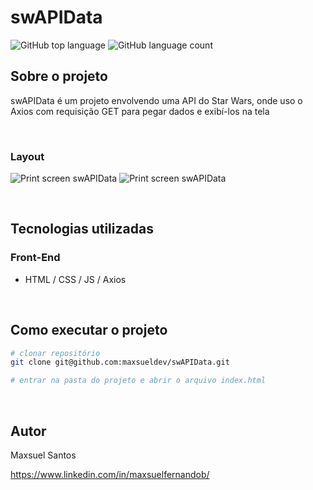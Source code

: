 # swAPIData

![GitHub top language](https://img.shields.io/github/languages/top/maxsueldev/swAPIData?color=green)
![GitHub language count](https://img.shields.io/github/languages/count/maxsueldev/swAPIData?color=green)

## Sobre o projeto
swAPIData é um projeto envolvendo uma API do Star Wars, onde uso o Axios com requisição GET para pegar dados e exibí-los na tela

<br>

### Layout 

![Print screen swAPIData](img/print/print1.png)
![Print screen swAPIData](img/print/print2.png)

<br>

## Tecnologias utilizadas

### Front-End
* HTML / CSS / JS / Axios

<br>

## Como executar o projeto
```bash
# clonar repositório
git clone git@github.com:maxsueldev/swAPIData.git

# entrar na pasta do projeto e abrir o arquivo index.html
```

<br>

## Autor
Maxsuel Santos

<https://www.linkedin.com/in/maxsuelfernandob/>
